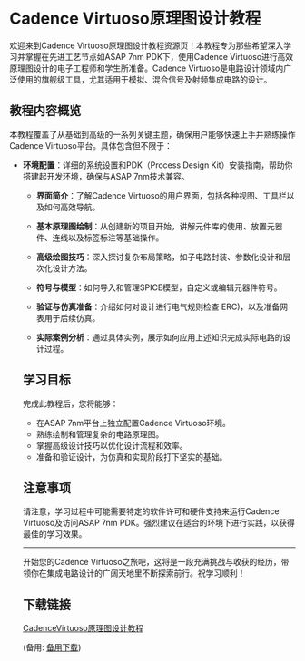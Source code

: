 # Cadence Virtuoso原理图设计教程

欢迎来到Cadence Virtuoso原理图设计教程资源页！本教程专为那些希望深入学习并掌握在先进工艺节点如ASAP 7nm PDK下，使用Cadence Virtuoso进行高效原理图设计的电子工程师和学生所准备。Cadence Virtuoso是电路设计领域内广泛使用的旗舰级工具，尤其适用于模拟、混合信号及射频集成电路的设计。

## 教程内容概览

本教程覆盖了从基础到高级的一系列关键主题，确保用户能够快速上手并熟练操作Cadence Virtuoso平台。具体包含但不限于：

- **环境配置**：详细的系统设置和PDK（Process Design Kit）安装指南，帮助你搭建起开发环境，确保与ASAP 7nm技术兼容。

  - **界面简介**：了解Cadence Virtuoso的用户界面，包括各种视图、工具栏以及如何高效导航。

  - **基本原理图绘制**：从创建新的项目开始，讲解元件库的使用、放置元器件、连线以及标签标注等基础操作。

  - **高级绘图技巧**：深入探讨复杂布局策略，如子电路封装、参数化设计和层次化设计方法。

  - **符号与模型**：如何导入和管理SPICE模型，自定义或编辑元器件符号。

  - **验证与仿真准备**：介绍如何对设计进行电气规则检查 ERC)，以及准备网表用于后续仿真。

  - **实际案例分析**：通过具体实例，展示如何应用上述知识完成实际电路的设计过程。

  ## 学习目标

  完成此教程后，您将能够：

  - 在ASAP 7nm平台上独立配置Cadence Virtuoso环境。
  - 熟练绘制和管理复杂的电路原理图。
  - 掌握高级设计技巧以优化设计流程和效率。
  - 准备和验证设计，为仿真和实现阶段打下坚实的基础。

  ## 注意事项

  请注意，学习过程中可能需要特定的软件许可和硬件支持来运行Cadence Virtuoso及访问ASAP 7nm PDK。强烈建议在适合的环境下进行实践，以获得最佳的学习效果。

  ---

  开始您的Cadence Virtuoso之旅吧，这将是一段充满挑战与收获的经历，带领你在集成电路设计的广阔天地里不断探索前行。祝学习顺利！

  ## 下载链接
  [CadenceVirtuoso原理图设计教程](https://pan.quark.cn/s/8da088acb215) 

  (备用: [备用下载](https://pan.baidu.com/s/1PfhHsT8i1Jc3rsvrP3TMow?pwd=1234))
